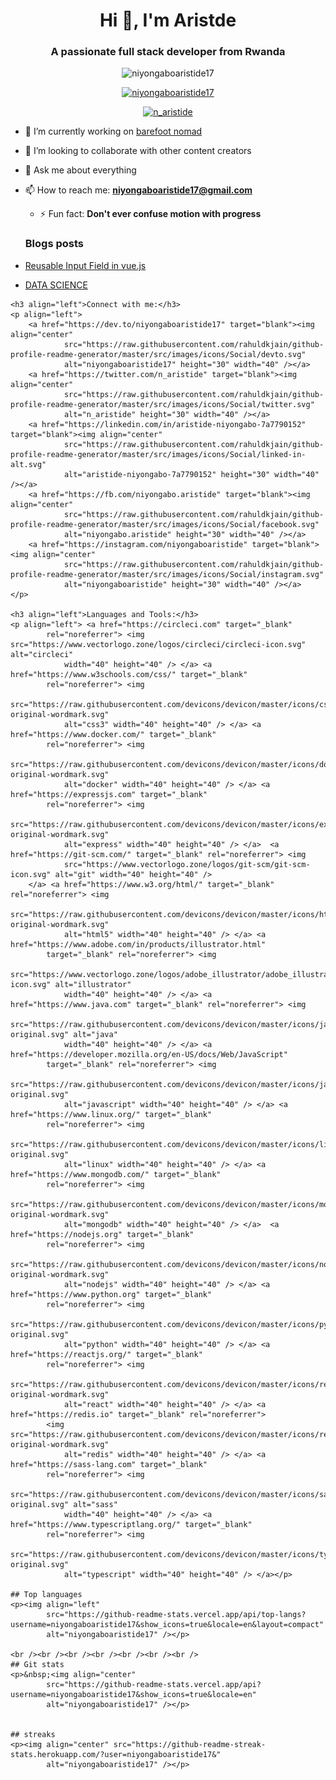 <h1 align="center">Hi 👋, I'm Aristde</h1>
<h3 align="center">A passionate full stack developer from Rwanda</h3>


<p align="center"> <img
        src="https://komarev.com/ghpvc/?username=niyongaboaristide17&label=Profile%20views&color=0e75b6&style=flat"
        alt="niyongaboaristide17" /> </p>

<p align="center"> <a href="https://github.com/ryo-ma/github-profile-trophy"><img
            src="https://github-profile-trophy.vercel.app/?username=niyongaboaristide17"
            alt="niyongaboaristide17" /></a> </p>
            
<p align="center"> <a href="https://twitter.com/n_aristide" target="blank"><img
            src="https://img.shields.io/twitter/follow/n_aristide?logo=twitter&style=for-the-badge"
            alt="n_aristide" /></a> </p>

- 🔭 I’m currently working on [barefoot nomad](https://github.com/atlp-rwanda/elites-bn-fe)
- 👯 I’m looking to collaborate with other content creators
- 💬 Ask me about everything
- 📫 How to reach me: **<niyongaboaristide17@gmail.com>**
    - ⚡ Fun fact: **Don't ever confuse motion with progress**

    ### Blogs posts
    <!-- BLOG-POST-LIST:START -->
- [Reusable Input Field in vue.js](https://dev.to/niyongaboaristide17/reusable-input-field-in-vuejs-dfj)
- [DATA SCIENCE](https://dev.to/niyongaboaristide17/data-science-mge)
<!-- BLOG-POST-LIST:END -->

    <h3 align="left">Connect with me:</h3>
    <p align="left">
        <a href="https://dev.to/niyongaboaristide17" target="blank"><img align="center"
                src="https://raw.githubusercontent.com/rahuldkjain/github-profile-readme-generator/master/src/images/icons/Social/devto.svg"
                alt="niyongaboaristide17" height="30" width="40" /></a>
        <a href="https://twitter.com/n_aristide" target="blank"><img align="center"
                src="https://raw.githubusercontent.com/rahuldkjain/github-profile-readme-generator/master/src/images/icons/Social/twitter.svg"
                alt="n_aristide" height="30" width="40" /></a>
        <a href="https://linkedin.com/in/aristide-niyongabo-7a7790152" target="blank"><img align="center"
                src="https://raw.githubusercontent.com/rahuldkjain/github-profile-readme-generator/master/src/images/icons/Social/linked-in-alt.svg"
                alt="aristide-niyongabo-7a7790152" height="30" width="40" /></a>
        <a href="https://fb.com/niyongabo.aristide" target="blank"><img align="center"
                src="https://raw.githubusercontent.com/rahuldkjain/github-profile-readme-generator/master/src/images/icons/Social/facebook.svg"
                alt="niyongabo.aristide" height="30" width="40" /></a>
        <a href="https://instagram.com/niyongaboaristide" target="blank"><img align="center"
                src="https://raw.githubusercontent.com/rahuldkjain/github-profile-readme-generator/master/src/images/icons/Social/instagram.svg"
                alt="niyongaboaristide" height="30" width="40" /></a>
    </p>

    <h3 align="left">Languages and Tools:</h3>
    <p align="left"> <a href="https://circleci.com" target="_blank"
            rel="noreferrer"> <img src="https://www.vectorlogo.zone/logos/circleci/circleci-icon.svg" alt="circleci"
                width="40" height="40" /> </a> <a href="https://www.w3schools.com/css/" target="_blank"
            rel="noreferrer"> <img
                src="https://raw.githubusercontent.com/devicons/devicon/master/icons/css3/css3-original-wordmark.svg"
                alt="css3" width="40" height="40" /> </a> <a href="https://www.docker.com/" target="_blank"
            rel="noreferrer"> <img
                src="https://raw.githubusercontent.com/devicons/devicon/master/icons/docker/docker-original-wordmark.svg"
                alt="docker" width="40" height="40" /> </a> <a href="https://expressjs.com" target="_blank"
            rel="noreferrer"> <img
                src="https://raw.githubusercontent.com/devicons/devicon/master/icons/express/express-original-wordmark.svg"
                alt="express" width="40" height="40" /> </a>  <a href="https://git-scm.com/" target="_blank" rel="noreferrer"> <img
                src="https://www.vectorlogo.zone/logos/git-scm/git-scm-icon.svg" alt="git" width="40" height="40" />
        </a> <a href="https://www.w3.org/html/" target="_blank" rel="noreferrer"> <img
                src="https://raw.githubusercontent.com/devicons/devicon/master/icons/html5/html5-original-wordmark.svg"
                alt="html5" width="40" height="40" /> </a> <a href="https://www.adobe.com/in/products/illustrator.html"
            target="_blank" rel="noreferrer"> <img
                src="https://www.vectorlogo.zone/logos/adobe_illustrator/adobe_illustrator-icon.svg" alt="illustrator"
                width="40" height="40" /> </a> <a href="https://www.java.com" target="_blank" rel="noreferrer"> <img
                src="https://raw.githubusercontent.com/devicons/devicon/master/icons/java/java-original.svg" alt="java"
                width="40" height="40" /> </a> <a href="https://developer.mozilla.org/en-US/docs/Web/JavaScript"
            target="_blank" rel="noreferrer"> <img
                src="https://raw.githubusercontent.com/devicons/devicon/master/icons/javascript/javascript-original.svg"
                alt="javascript" width="40" height="40" /> </a> <a href="https://www.linux.org/" target="_blank"
            rel="noreferrer"> <img
                src="https://raw.githubusercontent.com/devicons/devicon/master/icons/linux/linux-original.svg"
                alt="linux" width="40" height="40" /> </a> <a href="https://www.mongodb.com/" target="_blank"
            rel="noreferrer"> <img
                src="https://raw.githubusercontent.com/devicons/devicon/master/icons/mongodb/mongodb-original-wordmark.svg"
                alt="mongodb" width="40" height="40" /> </a>  <a href="https://nodejs.org" target="_blank"
            rel="noreferrer"> <img
                src="https://raw.githubusercontent.com/devicons/devicon/master/icons/nodejs/nodejs-original-wordmark.svg"
                alt="nodejs" width="40" height="40" /> </a> <a href="https://www.python.org" target="_blank"
            rel="noreferrer"> <img
                src="https://raw.githubusercontent.com/devicons/devicon/master/icons/python/python-original.svg"
                alt="python" width="40" height="40" /> </a> <a href="https://reactjs.org/" target="_blank"
            rel="noreferrer"> <img
                src="https://raw.githubusercontent.com/devicons/devicon/master/icons/react/react-original-wordmark.svg"
                alt="react" width="40" height="40" /> </a> <a href="https://redis.io" target="_blank" rel="noreferrer">
            <img src="https://raw.githubusercontent.com/devicons/devicon/master/icons/redis/redis-original-wordmark.svg"
                alt="redis" width="40" height="40" /> </a> <a href="https://sass-lang.com" target="_blank"
            rel="noreferrer"> <img
                src="https://raw.githubusercontent.com/devicons/devicon/master/icons/sass/sass-original.svg" alt="sass"
                width="40" height="40" /> </a> <a href="https://www.typescriptlang.org/" target="_blank"
            rel="noreferrer"> <img
                src="https://raw.githubusercontent.com/devicons/devicon/master/icons/typescript/typescript-original.svg"
                alt="typescript" width="40" height="40" /> </a></p>

    ## Top languages
    <p><img align="left"
            src="https://github-readme-stats.vercel.app/api/top-langs?username=niyongaboaristide17&show_icons=true&locale=en&layout=compact"
            alt="niyongaboaristide17" /></p>

    <br /><br /><br /><br /><br /><br /><br />
    ## Git stats
    <p>&nbsp;<img align="center"
            src="https://github-readme-stats.vercel.app/api?username=niyongaboaristide17&show_icons=true&locale=en"
            alt="niyongaboaristide17" /></p>


    ## streaks
    <p><img align="center" src="https://github-readme-streak-stats.herokuapp.com/?user=niyongaboaristide17&"
            alt="niyongaboaristide17" /></p>
